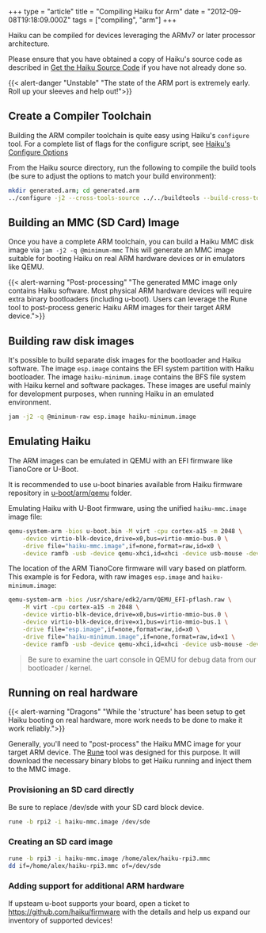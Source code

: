 +++
type = "article"
title = "Compiling Haiku for Arm"
date = "2012-09-08T19:18:09.000Z"
tags = ["compiling", "arm"]
+++

Haiku can be compiled for devices leveraging the ARMv7 or later processor architecture.

Please ensure that you have obtained a copy of Haiku's source code as described in
[Get the Haiku Source Code](https://www.haiku-os.org/guides/building/get-source-git) 
if you have not already done so.

{{< alert-danger "Unstable" "The state of the ARM port is extremely early. Roll up your sleeves and help out!">}}

## Create a Compiler Toolchain

Building the ARM compiler toolchain is quite easy using Haiku's ```configure``` tool.
For a complete list of flags for the configure script, see [Haiku's Configure Options](/guides/building/configure)

From the Haiku source directory, run the following to compile
the build tools (be sure to adjust the options to match your build environment):

```sh
mkdir generated.arm; cd generated.arm
../configure -j2 --cross-tools-source ../../buildtools --build-cross-tools arm
```

## Building an MMC (SD Card) Image

Once you have a complete ARM toolchain, you can build a Haiku MMC disk image via ``jam -j2 -q @minimum-mmc``
This will generate an MMC image suitable for booting Haiku on real ARM hardware devices or in emulators like QEMU.

{{< alert-warning "Post-processing" "The generated MMC image only contains Haiku software. Most physical ARM hardware devices will require extra binary bootloaders (including u-boot). Users can leverage the Rune tool to post-process generic Haiku ARM images for their target ARM device.">}}

## Building raw disk images

It's possible to build separate disk images for the bootloader and Haiku software. The image ``esp.image`` contains the EFI system partition with Haiku bootloader.
The image ``haiku-minimum.image`` contains the BFS file system with Haiku kernel and software packages. These images are useful mainly for development purposes,
when running Haiku in an emulated environment.

```sh
jam -j2 -q @minimum-raw esp.image haiku-minimum.image
```

## Emulating Haiku

The ARM images can be emulated in QEMU with an EFI firmware like TianoCore or U-Boot.

It is recommended to use u-boot binaries available from Haiku firmware repository in [u-boot/arm/qemu](https://github.com/haiku/firmware/tree/master/u-boot/arm/qemu) folder.

Emulating Haiku with U-Boot firmware, using the unified ``haiku-mmc.image`` image file:

```sh
qemu-system-arm -bios u-boot.bin -M virt -cpu cortex-a15 -m 2048 \
    -device virtio-blk-device,drive=x0,bus=virtio-mmio-bus.0 \
    -drive file="haiku-mmc.image",if=none,format=raw,id=x0 \
    -device ramfb -usb -device qemu-xhci,id=xhci -device usb-mouse -device usb-kbd -serial stdio
```

The location of the ARM TianoCore firmware will vary based on platform. This example is for Fedora, with raw images ``esp.image`` and ``haiku-minimum.image``:

```sh
qemu-system-arm -bios /usr/share/edk2/arm/QEMU_EFI-pflash.raw \
    -M virt -cpu cortex-a15 -m 2048 \
    -device virtio-blk-device,drive=x0,bus=virtio-mmio-bus.0 \
    -device virtio-blk-device,drive=x1,bus=virtio-mmio-bus.1 \
    -drive file="esp.image",if=none,format=raw,id=x0 \
    -drive file="haiku-minimum.image",if=none,format=raw,id=x1 \
    -device ramfb -usb -device qemu-xhci,id=xhci -device usb-mouse -device usb-kbd -serial stdio
```

> Be sure to examine the uart console in QEMU for debug data from our bootloader / kernel.

## Running on real hardware

{{< alert-warning "Dragons" "While the 'structure' has been setup to get Haiku booting on real hardware, more work needs to be done to make it work reliably.">}}

Generally, you'll need to "post-process" the Haiku MMC image for your target ARM device.
The [Rune](https://github.com/haiku/rune) tool was designed for this purpose. It will download the necessary binary blobs to get Haiku running and inject them to the MMC image.

### Provisioning an SD card directly

Be sure to replace /dev/sde with your SD card block device.

```sh
rune -b rpi2 -i haiku-mmc.image /dev/sde
```

### Creating an SD card image

```sh
rune -b rpi3 -i haiku-mmc.image /home/alex/haiku-rpi3.mmc
dd if=/home/alex/haiku-rpi3.mmc of=/dev/sde
```

### Adding support for additional ARM hardware

If upsteam u-boot supports your board, open a ticket to https://github.com/haiku/firmware with the details and help us expand our inventory of supported devices!
